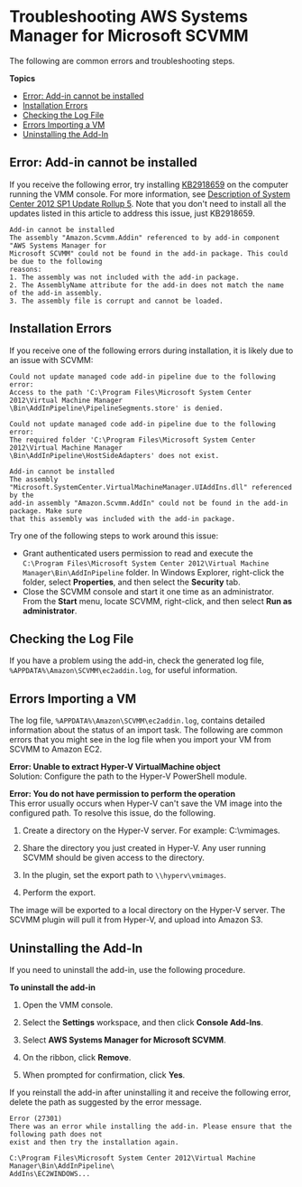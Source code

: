 # Troubleshooting AWS Systems Manager for Microsoft SCVMM<a name="scvmm-troubleshoot"></a>

The following are common errors and troubleshooting steps\.

**Topics**
+ [Error: Add\-in cannot be installed](#scvmm-addin-error)
+ [Installation Errors](#scvmm-install-errors)
+ [Checking the Log File](#scvmm-log)
+ [Errors Importing a VM](#scvmm-import-errors)
+ [Uninstalling the Add\-In](#scvmm-uninstall)

## Error: Add\-in cannot be installed<a name="scvmm-addin-error"></a>

If you receive the following error, try installing [KB2918659](http://catalog.update.microsoft.com/v7/site/Search.aspx?q=2918659) on the computer running the VMM console\. For more information, see [Description of System Center 2012 SP1 Update Rollup 5](http://support.microsoft.com/kb/2904730)\. Note that you don't need to install all the updates listed in this article to address this issue, just KB2918659\.

```
Add-in cannot be installed
The assembly "Amazon.Scvmm.Addin" referenced to by add-in component "AWS Systems Manager for 
Microsoft SCVMM" could not be found in the add-in package. This could be due to the following 
reasons:
1. The assembly was not included with the add-in package.
2. The AssemblyName attribute for the add-in does not match the name of the add-in assembly.
3. The assembly file is corrupt and cannot be loaded.
```

## Installation Errors<a name="scvmm-install-errors"></a>

If you receive one of the following errors during installation, it is likely due to an issue with SCVMM:

```
Could not update managed code add-in pipeline due to the following error:
Access to the path 'C:\Program Files\Microsoft System Center 2012\Virtual Machine Manager
\Bin\AddInPipeline\PipelineSegments.store' is denied.
```

```
Could not update managed code add-in pipeline due to the following error:
The required folder 'C:\Program Files\Microsoft System Center 2012\Virtual Machine Manager
\Bin\AddInPipeline\HostSideAdapters' does not exist.
```

```
Add-in cannot be installed
The assembly "Microsoft.SystemCenter.VirtualMachineManager.UIAddIns.dll" referenced by the 
add-in assembly "Amazon.Scvmm.AddIn" could not be found in the add-in package. Make sure 
that this assembly was included with the add-in package.
```

Try one of the following steps to work around this issue:
+ Grant authenticated users permission to read and execute the `C:\Program Files\Microsoft System Center 2012\Virtual Machine Manager\Bin\AddInPipeline` folder\. In Windows Explorer, right\-click the folder, select **Properties**, and then select the **Security** tab\.
+ Close the SCVMM console and start it one time as an administrator\. From the **Start** menu, locate SCVMM, right\-click, and then select **Run as administrator**\.

## Checking the Log File<a name="scvmm-log"></a>

If you have a problem using the add\-in, check the generated log file, `%APPDATA%\Amazon\SCVMM\ec2addin.log`, for useful information\.

## Errors Importing a VM<a name="scvmm-import-errors"></a>

The log file, `%APPDATA%\Amazon\SCVMM\ec2addin.log`, contains detailed information about the status of an import task\. The following are common errors that you might see in the log file when you import your VM from SCVMM to Amazon EC2\.

**Error: Unable to extract Hyper\-V VirtualMachine object**  
Solution: Configure the path to the Hyper\-V PowerShell module\.

**Error: You do not have permission to perform the operation**  
This error usually occurs when Hyper\-V can't save the VM image into the configured path\. To resolve this issue, do the following\.

1. Create a directory on the Hyper\-V server\. For example: C:\\vmimages\.

1. Share the directory you just created in Hyper\-V\. Any user running SCVMM should be given access to the directory\.

1. In the plugin, set the export path to `\\hyperv\vmimages`\.

1. Perform the export\.

The image will be exported to a local directory on the Hyper\-V server\. The SCVMM plugin will pull it from Hyper\-V, and upload into Amazon S3\.

## Uninstalling the Add\-In<a name="scvmm-uninstall"></a>

If you need to uninstall the add\-in, use the following procedure\.

**To uninstall the add\-in**

1. Open the VMM console\.

1. Select the **Settings** workspace, and then click **Console Add\-Ins**\.

1. Select **AWS Systems Manager for Microsoft SCVMM**\.

1. On the ribbon, click **Remove**\.

1. When prompted for confirmation, click **Yes**\.

If you reinstall the add\-in after uninstalling it and receive the following error, delete the path as suggested by the error message\.

```
Error (27301)
There was an error while installing the add-in. Please ensure that the following path does not 
exist and then try the installation again.
        
C:\Program Files\Microsoft System Center 2012\Virtual Machine Manager\Bin\AddInPipeline\
AddIns\EC2WINDOWS...
```